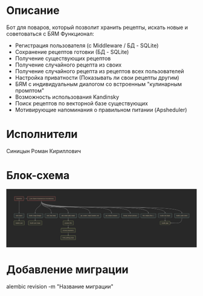 # Описание
Бот для поваров, который позволит хранить рецепты, искать новые и советоваться с БЯМ
Функционал:
- Регистрация пользователя (с Middleware / БД - SQLite)
- Сохранение рецептов готовки (БД - SQLite) 
- Получение существующих рецептов
- Получение случайного рецепта из своих
- Получение случайного рецепта из рецептов всех пользователей
- Настройка приватности (Показывать ли свои рецепты другим)
- БЯМ с индивидуальным диалогом со встроенным "кулинарным промптом"
- Возможность использования Kandinsky
- Поиск рецептов по векторной базе существующих
- Мотивирующие напоминания о правильном питании (Apsheduler)

# Исполнители
Синицын Роман Кириллович

# Блок-схема
![схема](AIProject.png)


# Добавление миграции
alembic revision -m "Название миграции"


